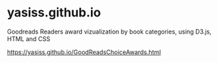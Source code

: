 # yasiss.github.io

Goodreads Readers award vizualization by book categories, using D3.js, HTML and CSS

https://yasiss.github.io/GoodReadsChoiceAwards.html
